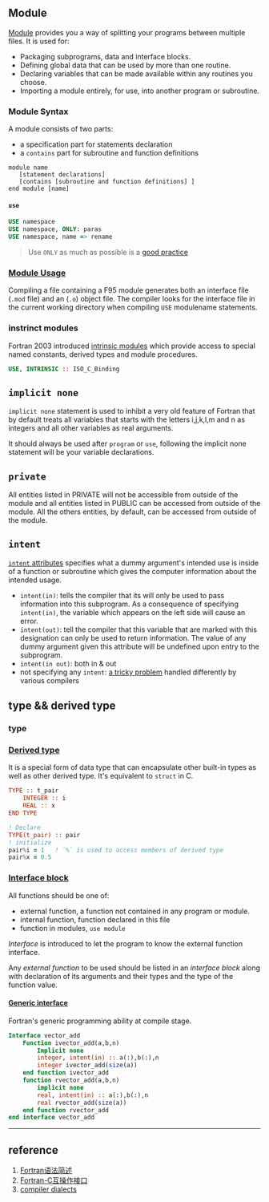 ## Module
[Module](https://www.tutorialspoint.com/fortran/fortran_modules.htm) provides you a way of splitting your programs between multiple files. It is used for:
- Packaging subprograms, data and interface blocks.
- Defining global data that can be used by more than one routine.
- Declaring variables that can be made available within any routines you choose.
- Importing a module entirely, for use, into another program or subroutine.

### Module Syntax
A module consists of two parts:
- a specification part for statements declaration
- a `contains` part for subroutine and function definitions

```Fortran
module name     
   [statement declarations]  
   [contains [subroutine and function definitions] ] 
end module [name]
```


#### `use`

```fortran
USE namespace
USE namespace, ONLY: paras
USE namespace, name => rename
```

> Use `ONLY` as much as possible is a [good practice](https://stackoverflow.com/questions/3874585/emulating-namespaces-in-fortran-90)

### [Module Usage](https://docs.oracle.com/cd/E19205-01/819-5263/aevog/index.html)
Compiling a file containing a F95 module generates both an interface file (`.mod` file) and an (`.o`) object file. The compiler looks for the interface file in the current working directory when compiling `USE` modulename statements.



### instrinct modules 
Fortran 2003 introduced [intrinsic modules](https://riptutorial.com/fortran/example/5650/intrinsic-modules) which provide access to special named constants, derived types and module procedures.

```fortran
USE, INTRINSIC :: ISO_C_Binding 
```

## `implicit none`
`implicit none` statement is used to inhibit a very old feature of Fortran that by default treats all variables that starts with the letters i,j,k,l,m and n as integers and all other variables as real arguments.

It should always be used after `program` or `use`, following the implicit none statement will be your variable declarations.


## `private`

All entities listed in PRIVATE will not be accessible from outside of the module and all entities listed in PUBLIC can be accessed from outside of the module. All the others entities, by default, can be accessed from outside of the module.

## `intent`

[`intent` attributes](http://www.personal.psu.edu/jhm/f90/statements/intent.html) specifies what a dummy argument's intended use is inside of a function or subroutine which gives the computer information about the intended usage.

- `intent(in)`: tells the compiler that its will only be used to pass information into this subprogram. As a consequence of specifying `intent(in)`, the variable which appears on the left side will cause an error.
- `intent(out)`: tell the compiler that this variable that are marked with this designation can only be used to return information. The value of any dummy argument given this attribute will be undefined upon entry to the subprogram.
- `intent(in out)`: both in & out
- not specifying any `intent`: [a tricky problem](https://stackoverflow.com/questions/2880537/fortran-intentinout-versus-omitting-intent) handled differently by various compilers


## type && derived type

### type


### [Derived type](https://fortran-lang.org/learn/quickstart/derived_types)

It is a special form of data type that can encapsulate other built-in types as well as other derived type.  It's equivalent to `struct` in C.

```fortran
TYPE :: t_pair
    INTEGER :: i
    REAL :: x
END TYPE

! Declare
TYPE(t_pair) :: pair
! initialize
pair%i = 1   ! `%` is used to access members of derived type 
pair%x = 0.5
```

### [Interface block](https://pages.mtu.edu/~shene/COURSES/cs201/NOTES/chap06/interface.html)

All functions should be one of:
- external function, a function not contained in any program or module.
- internal function, function declared in this file
- function in modules, `use module`


*Interface* is introduced to let the program to know the external function interface.

Any *external function* to be used should be listed in an *interface block* along with declaration of its arguments and their types and the type of the function value.

#### [Generic interface](http://www.personal.psu.edu/jhm/f90/statements/interfac.html)

Fortran's generic programming ability at compile stage.

```fortran
Interface vector_add
    Function ivector_add(a,b,n)
        Implicit none
        integer, intent(in) :: a(:),b(:),n
        integer ivector_add(size(a))
    end function ivector_add
    function rvector_add(a,b,n)
        implicit none
        real, intent(in) :: a(:),b(:),n
        real rvector_add(size(a))
    end function rvector_add
end interface vector_add
```

---

## reference
1. [Fortran语法简述](https://zhuanlan.zhihu.com/p/367443139)
2. [Fortran-C互操作接口](https://docs.oracle.com/cd/E19957-01/805-4940/6j4m1u7qn/index.html)
3. [compiler dialects](https://gcc.gnu.org/onlinedocs/gfortran/Fortran-Dialect-Options.html)